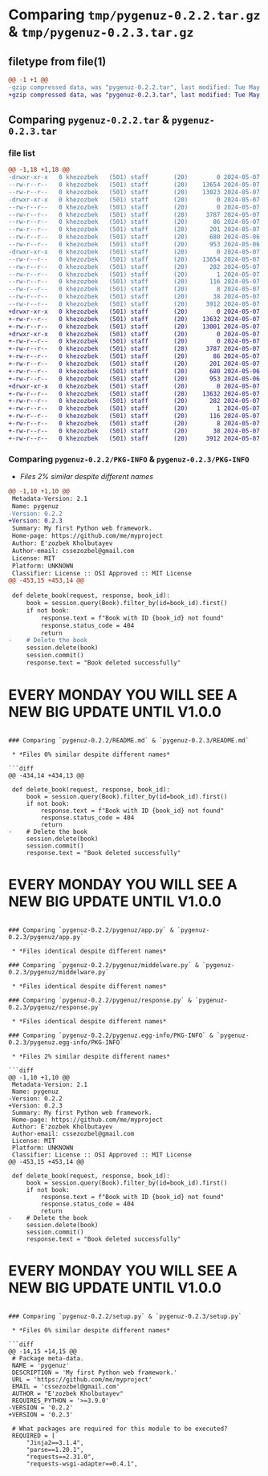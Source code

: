 # Comparing `tmp/pygenuz-0.2.2.tar.gz` & `tmp/pygenuz-0.2.3.tar.gz`

## filetype from file(1)

```diff
@@ -1 +1 @@
-gzip compressed data, was "pygenuz-0.2.2.tar", last modified: Tue May  7 17:47:42 2024, max compression
+gzip compressed data, was "pygenuz-0.2.3.tar", last modified: Tue May  7 17:50:40 2024, max compression
```

## Comparing `pygenuz-0.2.2.tar` & `pygenuz-0.2.3.tar`

### file list

```diff
@@ -1,18 +1,18 @@
-drwxr-xr-x   0 khezozbek   (501) staff       (20)        0 2024-05-07 17:47:42.861922 pygenuz-0.2.2/
--rw-r--r--   0 khezozbek   (501) staff       (20)    13654 2024-05-07 17:47:42.861704 pygenuz-0.2.2/PKG-INFO
--rw-r--r--   0 khezozbek   (501) staff       (20)    13023 2024-05-07 17:47:25.000000 pygenuz-0.2.2/README.md
-drwxr-xr-x   0 khezozbek   (501) staff       (20)        0 2024-05-07 17:47:42.859602 pygenuz-0.2.2/pygenuz/
--rw-r--r--   0 khezozbek   (501) staff       (20)        0 2024-05-07 07:34:41.000000 pygenuz-0.2.2/pygenuz/__init__.py
--rw-r--r--   0 khezozbek   (501) staff       (20)     3787 2024-05-07 15:58:04.000000 pygenuz-0.2.2/pygenuz/app.py
--rw-r--r--   0 khezozbek   (501) staff       (20)       86 2024-05-07 16:18:44.000000 pygenuz-0.2.2/pygenuz/configs.py
--rw-r--r--   0 khezozbek   (501) staff       (20)      201 2024-05-07 16:08:54.000000 pygenuz-0.2.2/pygenuz/db.py
--rw-r--r--   0 khezozbek   (501) staff       (20)      680 2024-05-06 07:56:45.000000 pygenuz-0.2.2/pygenuz/middelware.py
--rw-r--r--   0 khezozbek   (501) staff       (20)      953 2024-05-06 09:07:08.000000 pygenuz-0.2.2/pygenuz/response.py
-drwxr-xr-x   0 khezozbek   (501) staff       (20)        0 2024-05-07 17:47:42.861440 pygenuz-0.2.2/pygenuz.egg-info/
--rw-r--r--   0 khezozbek   (501) staff       (20)    13654 2024-05-07 17:47:42.000000 pygenuz-0.2.2/pygenuz.egg-info/PKG-INFO
--rw-r--r--   0 khezozbek   (501) staff       (20)      282 2024-05-07 17:47:42.000000 pygenuz-0.2.2/pygenuz.egg-info/SOURCES.txt
--rw-r--r--   0 khezozbek   (501) staff       (20)        1 2024-05-07 17:47:42.000000 pygenuz-0.2.2/pygenuz.egg-info/dependency_links.txt
--rw-r--r--   0 khezozbek   (501) staff       (20)      116 2024-05-07 17:47:42.000000 pygenuz-0.2.2/pygenuz.egg-info/requires.txt
--rw-r--r--   0 khezozbek   (501) staff       (20)        8 2024-05-07 17:47:42.000000 pygenuz-0.2.2/pygenuz.egg-info/top_level.txt
--rw-r--r--   0 khezozbek   (501) staff       (20)       38 2024-05-07 17:47:42.861978 pygenuz-0.2.2/setup.cfg
--rw-r--r--   0 khezozbek   (501) staff       (20)     3912 2024-05-07 17:47:36.000000 pygenuz-0.2.2/setup.py
+drwxr-xr-x   0 khezozbek   (501) staff       (20)        0 2024-05-07 17:50:40.906551 pygenuz-0.2.3/
+-rw-r--r--   0 khezozbek   (501) staff       (20)    13632 2024-05-07 17:50:40.906366 pygenuz-0.2.3/PKG-INFO
+-rw-r--r--   0 khezozbek   (501) staff       (20)    13001 2024-05-07 17:50:20.000000 pygenuz-0.2.3/README.md
+drwxr-xr-x   0 khezozbek   (501) staff       (20)        0 2024-05-07 17:50:40.905259 pygenuz-0.2.3/pygenuz/
+-rw-r--r--   0 khezozbek   (501) staff       (20)        0 2024-05-07 07:34:41.000000 pygenuz-0.2.3/pygenuz/__init__.py
+-rw-r--r--   0 khezozbek   (501) staff       (20)     3787 2024-05-07 15:58:04.000000 pygenuz-0.2.3/pygenuz/app.py
+-rw-r--r--   0 khezozbek   (501) staff       (20)       86 2024-05-07 16:18:44.000000 pygenuz-0.2.3/pygenuz/configs.py
+-rw-r--r--   0 khezozbek   (501) staff       (20)      201 2024-05-07 16:08:54.000000 pygenuz-0.2.3/pygenuz/db.py
+-rw-r--r--   0 khezozbek   (501) staff       (20)      680 2024-05-06 07:56:45.000000 pygenuz-0.2.3/pygenuz/middelware.py
+-rw-r--r--   0 khezozbek   (501) staff       (20)      953 2024-05-06 09:07:08.000000 pygenuz-0.2.3/pygenuz/response.py
+drwxr-xr-x   0 khezozbek   (501) staff       (20)        0 2024-05-07 17:50:40.906164 pygenuz-0.2.3/pygenuz.egg-info/
+-rw-r--r--   0 khezozbek   (501) staff       (20)    13632 2024-05-07 17:50:40.000000 pygenuz-0.2.3/pygenuz.egg-info/PKG-INFO
+-rw-r--r--   0 khezozbek   (501) staff       (20)      282 2024-05-07 17:50:40.000000 pygenuz-0.2.3/pygenuz.egg-info/SOURCES.txt
+-rw-r--r--   0 khezozbek   (501) staff       (20)        1 2024-05-07 17:50:40.000000 pygenuz-0.2.3/pygenuz.egg-info/dependency_links.txt
+-rw-r--r--   0 khezozbek   (501) staff       (20)      116 2024-05-07 17:50:40.000000 pygenuz-0.2.3/pygenuz.egg-info/requires.txt
+-rw-r--r--   0 khezozbek   (501) staff       (20)        8 2024-05-07 17:50:40.000000 pygenuz-0.2.3/pygenuz.egg-info/top_level.txt
+-rw-r--r--   0 khezozbek   (501) staff       (20)       38 2024-05-07 17:50:40.906601 pygenuz-0.2.3/setup.cfg
+-rw-r--r--   0 khezozbek   (501) staff       (20)     3912 2024-05-07 17:50:39.000000 pygenuz-0.2.3/setup.py
```

### Comparing `pygenuz-0.2.2/PKG-INFO` & `pygenuz-0.2.3/PKG-INFO`

 * *Files 2% similar despite different names*

```diff
@@ -1,10 +1,10 @@
 Metadata-Version: 2.1
 Name: pygenuz
-Version: 0.2.2
+Version: 0.2.3
 Summary: My first Python web framework.
 Home-page: https://github.com/me/myproject
 Author: E'zozbek Kholbutayev
 Author-email: cssezozbel@gmail.com
 License: MIT
 Platform: UNKNOWN
 Classifier: License :: OSI Approved :: MIT License
@@ -453,15 +453,14 @@
 
 def delete_book(request, response, book_id):
     book = session.query(Book).filter_by(id=book_id).first()
     if not book:
         response.text = f"Book with ID {book_id} not found"
         response.status_code = 404
         return
-    # Delete the book
     session.delete(book)
     session.commit()
     response.text = "Book deleted successfully"
 ```
 
 # EVERY MONDAY YOU WILL SEE A NEW BIG UPDATE UNTIL V1.0.0
```

### Comparing `pygenuz-0.2.2/README.md` & `pygenuz-0.2.3/README.md`

 * *Files 0% similar despite different names*

```diff
@@ -434,14 +434,13 @@
 
 def delete_book(request, response, book_id):
     book = session.query(Book).filter_by(id=book_id).first()
     if not book:
         response.text = f"Book with ID {book_id} not found"
         response.status_code = 404
         return
-    # Delete the book
     session.delete(book)
     session.commit()
     response.text = "Book deleted successfully"
 ```
 
 # EVERY MONDAY YOU WILL SEE A NEW BIG UPDATE UNTIL V1.0.0
```

### Comparing `pygenuz-0.2.2/pygenuz/app.py` & `pygenuz-0.2.3/pygenuz/app.py`

 * *Files identical despite different names*

### Comparing `pygenuz-0.2.2/pygenuz/middelware.py` & `pygenuz-0.2.3/pygenuz/middelware.py`

 * *Files identical despite different names*

### Comparing `pygenuz-0.2.2/pygenuz/response.py` & `pygenuz-0.2.3/pygenuz/response.py`

 * *Files identical despite different names*

### Comparing `pygenuz-0.2.2/pygenuz.egg-info/PKG-INFO` & `pygenuz-0.2.3/pygenuz.egg-info/PKG-INFO`

 * *Files 2% similar despite different names*

```diff
@@ -1,10 +1,10 @@
 Metadata-Version: 2.1
 Name: pygenuz
-Version: 0.2.2
+Version: 0.2.3
 Summary: My first Python web framework.
 Home-page: https://github.com/me/myproject
 Author: E'zozbek Kholbutayev
 Author-email: cssezozbel@gmail.com
 License: MIT
 Platform: UNKNOWN
 Classifier: License :: OSI Approved :: MIT License
@@ -453,15 +453,14 @@
 
 def delete_book(request, response, book_id):
     book = session.query(Book).filter_by(id=book_id).first()
     if not book:
         response.text = f"Book with ID {book_id} not found"
         response.status_code = 404
         return
-    # Delete the book
     session.delete(book)
     session.commit()
     response.text = "Book deleted successfully"
 ```
 
 # EVERY MONDAY YOU WILL SEE A NEW BIG UPDATE UNTIL V1.0.0
```

### Comparing `pygenuz-0.2.2/setup.py` & `pygenuz-0.2.3/setup.py`

 * *Files 0% similar despite different names*

```diff
@@ -14,15 +14,15 @@
 # Package meta-data.
 NAME = 'pygenuz'
 DESCRIPTION = 'My first Python web framework.'
 URL = 'https://github.com/me/myproject'
 EMAIL = 'cssezozbel@gmail.com'
 AUTHOR = "E'zozbek Kholbutayev"
 REQUIRES_PYTHON = '>=3.9.0'
-VERSION = '0.2.2'
+VERSION = '0.2.3'
 
 # What packages are required for this module to be executed?
 REQUIRED = [
     "Jinja2==3.1.4",
     "parse==1.20.1",
     "requests==2.31.0",
     "requests-wsgi-adapter==0.4.1",
```

